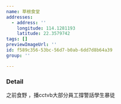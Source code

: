 ```yaml
---
name: 草根食堂
addresses:
  - address: ''
    longitude: 114.1281193
    latitude: 22.3579742
tags: []
previewImageUrl: ''
id: f589c356-53bc-56d7-b0ab-6dd7d8b64a39
group: ''

---
```

### Detail
之前食野 ，播cctvb大部分員工撐警話學生暴徒

